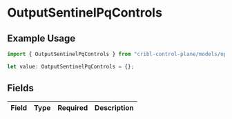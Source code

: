 # OutputSentinelPqControls

## Example Usage

```typescript
import { OutputSentinelPqControls } from "cribl-control-plane/models/operations";

let value: OutputSentinelPqControls = {};
```

## Fields

| Field       | Type        | Required    | Description |
| ----------- | ----------- | ----------- | ----------- |